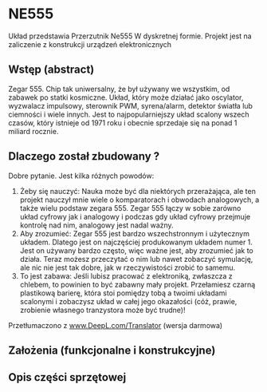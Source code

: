 # NE555
Układ przedstawia Przerzutnik Ne555 W dyskretnej formie. Projekt jest na zaliczenie z konstrukcji urządzeń elektronicznych
## Wstęp (abstract)
Zegar 555. Chip tak uniwersalny, że był używany we wszystkim, od zabawek po statki kosmiczne. Układ, który może działać jako oscylator, wyzwalacz impulsowy, sterownik PWM, syrena/alarm, detektor światła lub ciemności i wiele innych. Jest to najpopularniejszy układ scalony wszech czasów, który istnieje od 1971 roku i obecnie sprzedaje się na ponad 1 miliard rocznie.
## Dlaczego został zbudowany ?
Dobre pytanie.  Jest kilka różnych powodów:
1. Żeby się nauczyć:
Nauka może być dla niektórych przerażająca, ale ten projekt nauczył mnie wiele o komparatorach i obwodach analogowych, a także wielu podstaw zegara 555. Zegar 555 łączy w sobie zarówno układ cyfrowy jak i analogowy i podczas gdy układ cyfrowy przejmuje kontrolę nad nim, analogowy jest nadal ważny.
2. Aby zrozumieć:
Zegar 555 jest bardzo wszechstronnym i użytecznym układem. Dlatego jest on najczęściej produkowanym układem numer 1. Jest on używany bardzo często, więc ważne jest, aby zrozumieć jak to działa. Teraz możesz przeczytać o nim lub nawet zobaczyć symulację, ale nic nie jest tak dobre, jak w rzeczywistości zrobić to samemu.
3. To jest zabawa:
Jeśli lubisz pracować z elektroniką, zwłaszcza z chlebem, to powinien to być zabawny mały projekt. Przełamiesz czarną plastikową barierę, która stoi pomiędzy tobą a twoimi układami scalonymi i zobaczysz układ w całej jego okazałości (cóż, prawie, zrobienie własnego tranzystora może być trudne)!

Przetłumaczono z www.DeepL.com/Translator (wersja darmowa)
## Założenia (funkcjonalne i konstrukcyjne)
## Opis części sprzętowej

